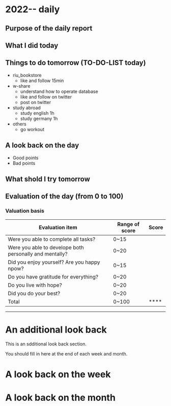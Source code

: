 # 2022-- daily 

## Purpose of the daily report

## What I did today

## Things to do tomorrow (TO-DO-LIST today)
- riu_bookstore
  - like and follow 15min
- w-share
  - understand how to operate database
  - like and follow on twitter
  - post on twitter
- study abroad
  - study english 1h
  - study germany 1h
- others
  - go workout

## A look back on the day
- Good points
- Bad points

## What shold I try tomorrow

## Evaluation of the day (from 0 to 100)
### Valuation basis
|Evaluation item|Range of score|Score|
|---------------|--------------|-----|
|Were you able to complete all tasks?|0~15||
|Were you able to develope both personally and mentally?|0~20||
|Did you enjoy yourself? Are you happy npow?|0~15||
|Do you have gratitude for everything?|0~20||
|Do you live with hope?|0~20||
|Did you do your best?|0~20||
|Total|0~100|****|

---
# An additional look back 
This is an sdditional look back section.

You should fill in here at the end of each week and month.

# A look back on the week

# A look back on the month

